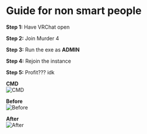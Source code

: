 # Guide for non smart people

**Step 1:** Have VRChat open  

**Step 2:** Join Murder 4  

**Step 3:** Run the exe as **ADMIN**  

**Step 4:** Rejoin the instance  

**Step 5:** Profit??? idk  

**CMD**  
![CMD](https://files.catbox.moe/4cnc7k.png)

**Before**  
![Before](https://files.catbox.moe/9fdhju.png)

**After**  
![After](https://files.catbox.moe/l84crn.png)
